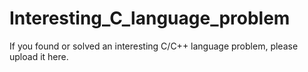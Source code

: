 # Interesting_C_language_problem
If you found or solved an interesting C/C++ language problem, please upload it here. 
